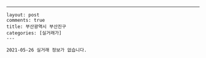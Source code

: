 ---
    layout: post
    comments: true
    title: 부산광역시 부산진구
    categories: [실거래가]
    ---

    2021-05-26 실거래 정보가 없습니다.

    